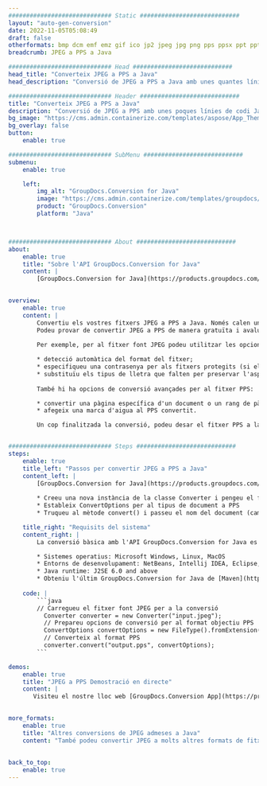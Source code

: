 ```yaml
---
############################# Static ############################
layout: "auto-gen-conversion"
date: 2022-11-05T05:08:49
draft: false
otherformats: bmp dcm emf emz gif ico jp2 jpeg jpg png pps ppsx ppt pptx psb psd svg svgz tga tif tiff webp wmf wmz
breadcrumb: JPEG a PPS a Java

############################# Head ############################
head_title: "Converteix JPEG a PPS a Java"
head_description: "Conversió de JPEG a PPS a Java amb unes quantes línies de codi. Converteix més de 160 formats de fitxer mitjançant l'API de conversió de documents de GroupDocs per a Java"

############################# Header ############################
title: "Converteix JPEG a PPS a Java"
description: "Conversió de JPEG a PPS amb unes poques línies de codi Java"
bg_image: "https://cms.admin.containerize.com/templates/aspose/App_Themes/V3/images/bg/header1.png"
bg_overlay: false
button:
    enable: true

############################# SubMenu ############################
submenu:
    enable: true

    left:
        img_alt: "GroupDocs.Conversion for Java"
        image: "https://cms.admin.containerize.com/templates/groupdocs/images/product-logos/90x90-noborder/groupdocs-conversion-java.png"
        product: "GroupDocs.Conversion"
        platform: "Java"



############################# About ############################
about:
    enable: true
    title: "Sobre l'API GroupDocs.Conversion for Java"
    content: |
        [GroupDocs.Conversion for Java](https://products.groupdocs.com/conversion/java/) és una API avançada de conversió de formats de fitxer per convertir entre formats d'imatge i documents populars com Microsoft Office, OpenDocument, PDF, HTML, correu electrònic, CAD. i molt més amb només unes poques línies de codi. L'API nativa detecta automàticament els formats dels documents originals i ofereix moltes opcions per personalitzar els documents convertits. Juntament amb la funció d'extreure informació d'un document, també admet la memòria cau dels resultats de la conversió al disc local de manera predeterminada. No obstant això, qualsevol tipus d'emmagatzematge de memòria cau pot ser compatible amb la implementació de les interfícies adequades: Amazon S3, Dropbox, Google Drive, Windows Azure, Reddis o qualsevol altre.
    

overview:
    enable: true
    content: |
        Convertiu els vostres fitxers JPEG a PPS a Java. Només calen un parell de línies de codi Java a qualsevol plataforma que trieu, com ara Windows, Linux, macOS.
        Podeu provar de convertir JPEG a PPS de manera gratuïta i avaluar la qualitat dels resultats de la conversió. Juntament amb els scripts de conversió de fitxers senzills, podeu provar opcions més sofisticades per carregar el fitxer font JPEG i emmagatzemar la sortida PPS. 
        
        Per exemple, per al fitxer font JPEG podeu utilitzar les opcions de càrrega següents:

        * detecció automàtica del format del fitxer;
        * especifiqueu una contrasenya per als fitxers protegits (si el format de fitxer ho admet);
        * substituïu els tipus de lletra que falten per preservar l'aspecte del document.
        
        També hi ha opcions de conversió avançades per al fitxer PPS:

        * convertir una pàgina específica d'un document o un rang de pàgines;
        * afegeix una marca d'aigua al PPS convertit.

        Un cop finalitzada la conversió, podeu desar el fitxer PPS a la ruta del fitxer local o a qualsevol emmagatzematge de tercers, com ara FTP, Amazon S3, Google Drive, Dropbox, etc. Tingueu en compte: per convertir JPEG a PPS, no cal que instal·leu cap programari addicional, com ara MS Office, Open Office, Adobe Acrobat Reader, etc.


############################# Steps ############################
steps:
    enable: true
    title_left: "Passos per convertir JPEG a PPS a Java"
    content_left: |
        [GroupDocs.Conversion for Java](https://products.groupdocs.com/conversion/java/) permet als desenvolupadors convertir fàcilment el fitxer JPEG a PPS amb unes poques línies de codi.
        
        * Creeu una nova instància de la classe Converter i pengeu el fitxer JPEG amb el camí complet
        * Estableix ConvertOptions per al tipus de document a PPS
        * Truqueu al mètode convert() i passeu el nom del document (camí complet) i el format (PPS) com a paràmetre

    title_right: "Requisits del sistema"
    content_right: |
        La conversió bàsica amb l'API GroupDocs.Conversion for Java es pot fer amb només unes poques línies de codi. Les nostres API són compatibles amb totes les plataformes i sistemes operatius principals. Abans d'executar el codi següent, assegureu-vos que teniu els següents requisits previs instal·lats al vostre sistema.

        * Sistemes operatius: Microsoft Windows, Linux, MacOS
        * Entorns de desenvolupament: NetBeans, Intellij IDEA, Eclipse, etc.
        * Java runtime: J2SE 6.0 and above
        * Obteniu l'últim GroupDocs.Conversion for Java de [Maven](https://repository.groupdocs.com/webapp/#/artifacts/browse/tree/General/repo/com/groupdocs/groupdocs-conversion)
         
    code: |
        ```java    
        // Carregueu el fitxer font JPEG per a la conversió
          Converter converter = new Converter("input.jpeg");
          // Prepareu opcions de conversió per al format objectiu PPS
          ConvertOptions convertOptions = new FileType().fromExtension("pps").getConvertOptions();
          // Converteix al format PPS
          converter.convert("output.pps", convertOptions);
        ```

demos:
    enable: true
    title: "JPEG a PPS Demostració en directe"
    content: |
       Visiteu el nostre lloc web [GroupDocs.Conversion App](https://products.groupdocs.app/conversion/family) i proveu ara la conversió de JPEG a PPS. La demostració gratuïta té els següents avantatges
          

more_formats:
    enable: true
    title: "Altres conversions de JPEG admeses a Java"
    content: "També podeu convertir JPEG a molts altres formats de fitxer. Si us plau, consulteu la llista a continuació."
       
       
back_to_top:
    enable: true
---
```

